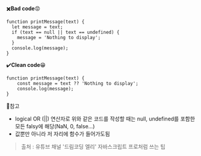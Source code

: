  :heavy_multiplication_x:**Bad code**:rage:
```
function printMessage(text) {
  let message = text;
  if (text == null || text == undefined) {
    message = 'Nothing to display';
  }
  console.log(message);
}
```
:heavy_check_mark:**Clean code**:grin:
```
function printMessage(text) {
    const message = text ?? 'Nothing to display';
    console.log(message);
}
```

 :blue_heart:참고
 * logical OR (||) 연산자로 위와 같은 코드를 작성할 때는 null, undefined를 포함한 모든 falsy에 해당(NaN, 0, false...)
 * 값뿐만 아니라 저 자리에 함수가 들어가도됨

> 출처 : 유튜브 채널 '드림코딩 엘리' 자바스크립트 프로처럼 쓰는 팁
